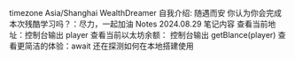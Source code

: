 
timezone
Asia/Shanghai
WealthDreamer
自我介绍: 随遇而安
你认为你会完成本次残酷学习吗？：尽力，一起加油
Notes
2024.08.29
笔记内容
查看当前地址：控制台输出 player
查看当前以太坊余额： 控制台输出 getBlance(player)
查看更简洁的体验：await
还在探测如何在本地搭建使用
